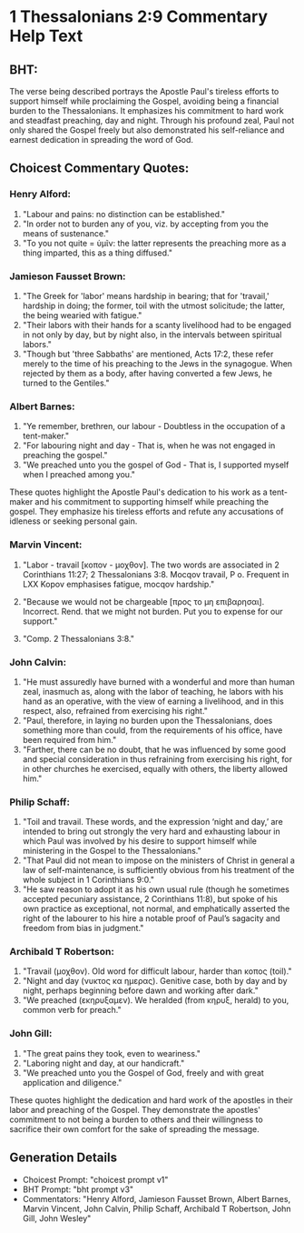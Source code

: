 # 1 Thessalonians 2:9 Commentary Help Text

## BHT:
The verse being described portrays the Apostle Paul's tireless efforts to support himself while proclaiming the Gospel, avoiding being a financial burden to the Thessalonians. It emphasizes his commitment to hard work and steadfast preaching, day and night. Through his profound zeal, Paul not only shared the Gospel freely but also demonstrated his self-reliance and earnest dedication in spreading the word of God.

## Choicest Commentary Quotes:
### Henry Alford:
1. "Labour and pains: no distinction can be established."
2. "In order not to burden any of you, viz. by accepting from you the means of sustenance."
3. "To you not quite = ὑμῖν: the latter represents the preaching more as a thing imparted, this as a thing diffused."

### Jamieson Fausset Brown:
1. "The Greek for 'labor' means hardship in bearing; that for 'travail,' hardship in doing; the former, toil with the utmost solicitude; the latter, the being wearied with fatigue." 
2. "Their labors with their hands for a scanty livelihood had to be engaged in not only by day, but by night also, in the intervals between spiritual labors."
3. "Though but 'three Sabbaths' are mentioned, Acts 17:2, these refer merely to the time of his preaching to the Jews in the synagogue. When rejected by them as a body, after having converted a few Jews, he turned to the Gentiles."

### Albert Barnes:
1. "Ye remember, brethren, our labour - Doubtless in the occupation of a tent-maker." 
2. "For labouring night and day - That is, when he was not engaged in preaching the gospel."
3. "We preached unto you the gospel of God - That is, I supported myself when I preached among you."

These quotes highlight the Apostle Paul's dedication to his work as a tent-maker and his commitment to supporting himself while preaching the gospel. They emphasize his tireless efforts and refute any accusations of idleness or seeking personal gain.

### Marvin Vincent:
1. "Labor - travail [κοπον - μοχθον]. The two words are associated in 2 Corinthians 11:27; 2 Thessalonians 3:8. Mocqov travail, P o. Frequent in LXX Kopov emphasises fatigue, mocqov hardship." 

2. "Because we would not be chargeable [προς το μη επιβαρησαι]. Incorrect. Rend. that we might not burden. Put you to expense for our support." 

3. "Comp. 2 Thessalonians 3:8."

### John Calvin:
1. "He must assuredly have burned with a wonderful and more than human zeal, inasmuch as, along with the labor of teaching, he labors with his hand as an operative, with the view of earning a livelihood, and in this respect, also, refrained from exercising his right."
2. "Paul, therefore, in laying no burden upon the Thessalonians, does something more than could, from the requirements of his office, have been required from him."
3. "Farther, there can be no doubt, that he was influenced by some good and special consideration in thus refraining from exercising his right, for in other churches he exercised, equally with others, the liberty allowed him."

### Philip Schaff:
1. "Toil and travail. These words, and the expression ‘night and day,’ are intended to bring out strongly the very hard and exhausting labour in which Paul was involved by his desire to support himself while ministering in the Gospel to the Thessalonians."
2. "That Paul did not mean to impose on the ministers of Christ in general a law of self-maintenance, is sufficiently obvious from his treatment of the whole subject in 1 Corinthians 9:0."
3. "He saw reason to adopt it as his own usual rule (though he sometimes accepted pecuniary assistance, 2 Corinthians 11:8), but spoke of his own practice as exceptional, not normal, and emphatically asserted the right of the labourer to his hire a notable proof of Paul’s sagacity and freedom from bias in judgment."

### Archibald T Robertson:
1. "Travail (μοχθον). Old word for difficult labour, harder than κοπος (toil)." 
2. "Night and day (νυκτος κα ημερας). Genitive case, both by day and by night, perhaps beginning before dawn and working after dark."
3. "We preached (εκηρυξαμεν). We heralded (from κηρυξ, herald) to you, common verb for preach."

### John Gill:
1. "The great pains they took, even to weariness."
2. "Laboring night and day, at our handicraft."
3. "We preached unto you the Gospel of God, freely and with great application and diligence."

These quotes highlight the dedication and hard work of the apostles in their labor and preaching of the Gospel. They demonstrate the apostles' commitment to not being a burden to others and their willingness to sacrifice their own comfort for the sake of spreading the message.


## Generation Details
- Choicest Prompt: "choicest prompt v1"
- BHT Prompt: "bht prompt v3"
- Commentators: "Henry Alford, Jamieson Fausset Brown, Albert Barnes, Marvin Vincent, John Calvin, Philip Schaff, Archibald T Robertson, John Gill, John Wesley"
